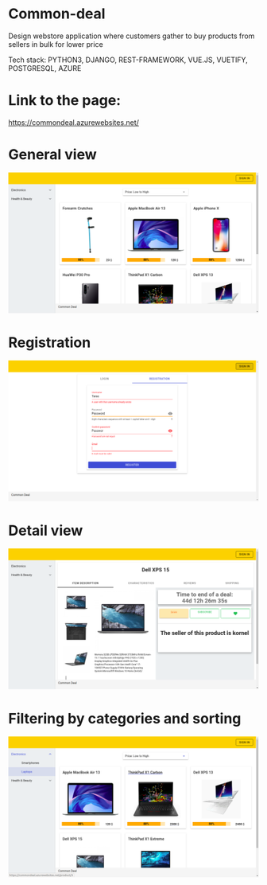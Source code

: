 # Common-deal
Design webstore application where customers gather to buy products from sellers in bulk for lower price

Tech stack: PYTHON3, DJANGO, REST-FRAMEWORK, VUE.JS, VUETIFY, POSTGRESQL, AZURE

# Link to the page:
https://commondeal.azurewebsites.net/

# General view
![General view](https://github.com/Taras2907/Common-deal/blob/master/project_description/general_view.png)

# Registration
![Registration](https://github.com/Taras2907/Common-deal/blob/master/project_description/registration.png)

# Detail view
![General view](https://github.com/Taras2907/Common-deal/blob/master/project_description/detail_view.png)

# Filtering by categories and sorting
![General view](https://github.com/Taras2907/Common-deal/blob/master/project_description/filtering_sorting.png)
